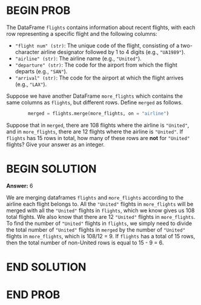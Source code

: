 # BEGIN PROB

The DataFrame `flights` contains information about recent flights, with each row representing a specific flight and the following columns:

- `"flight num" (str)`: The unique code of the flight, consisting of a two-character airline designator followed by 1 to 4 digits (e.g., `"UA1989"`).
- `"airline" (str)`: The airline name (e.g., `"United"`).
- `"departure" (str)`: The code for the airport from which the flight departs (e.g., `"SAN"`).
- `"arrival" (str)`: The code for the airport at which the flight arrives (e.g., `"LAX"`).


Suppose we have another DataFrame `more_flights` which contains the same
columns as `flights`, but different rows. Define `merged` as follows.
```py
        merged = flights.merge(more_flights, on = "airline")
```
Suppose that in `merged`, there are 108 flights where the airline is
`"United"`, and in `more_flights`, there are 12 flights where the
airline is `"United"`. If `flights` has 15 rows in total, how many of
these rows are **not** for `"United"` flights? Give your answer as an
integer.


# BEGIN SOLUTION

**Answer:** 6

We are merging dataframes `flights` and `more_flights` according to the airline each flight belongs to. All the `"United"` flights in `more_flights` will be merged with all the `"United"` flights in `flights`, which we know gives us 108 total flights. We also know that there are 12 `"United"` flights in `more_flights`. To find the number of `"United"` flights in `flights`, we simply need to divide the total number of `"United"` flights in `merged` by the number of `"United"` flights in `more_flights`, which is 108/12 = 9. If `flights` has a total of 15 rows, then the total number of non-United rows is equal to 15 - 9 = 6.

# END SOLUTION

# END PROB